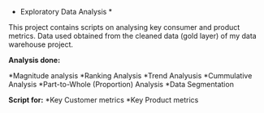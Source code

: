 * Exploratory Data Analysis *

This project contains scripts on analysing key consumer and product metrics. Data used obtained from the cleaned data (gold layer) of my data warehouse project. 

**Analysis done:**

*Magnitude analysis
*Ranking Analysis
*Trend Analyusis
*Cummulative Analysis
*Part-to-Whole (Proportion) Analysis
*Data Segmentation

**Script for:**
*Key Customer metrics
*Key Product metrics
